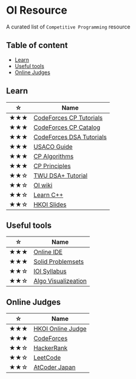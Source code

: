 # OI Resource
A curated list of `Competitive Programming` resource

## Table of content
- [Learn](#Learn)
- [Useful tools](#Useful-tools)
- [Online Judges](#Online-Judges)

## Learn
|☆|Name|
|-----|-----|
|★★★|[CodeForces CP Tutorials](https://codeforces.com/blog/entry/57282)
|★★★|[CodeForces CP Catalog](https://codeforces.com/catalog)|
|★★★|[CodeForces DSA Tutorials](https://codeforces.com/blog/entry/13529)|
|★★★|[USACO Guide](https://usaco.guide)|
|★★★|[CP Algorithms](https://cp-algorithms.com)|
|★★★|[CP Principles](https://www.csc.kth.se/~jsannemo/slask/main.pdf)|
|★★☆|[TWU DSA+ Tutorial](https://web.ntnu.edu.tw/~algo/)|
|★★☆|[OI wiki](https://oi-wiki.org)|
|★★☆|[Learn C++](https://www.learncpp.com/)|
|★★☆|[HKOI Slides](https://hkoi.org/en/training-materials/2023/)|

## Useful tools
|☆|Name|
|-----|-----|
|★★★|[Online IDE](https://ide.judge0.com/)|
|★★★|[Solid Problemsets](https://cses.fi/problemset/)|
|★★☆|[IOI Syllabus](https://algo.sk/ioi-syllabus/)|
|★★☆|[Algo Visualizeation](https://visualgo.net/en)|

## Online Judges
|☆|Name|
|-----|-----|
|★★★|[HKOI Online Judge](https://judge.hkoi.org/)|
|★★★|[CodeForces](https://codeforces.com/problemset)|
|★★☆|[HackerRank](https://www.hackerrank.com/dashboard)|
|★★☆|[LeetCode](https://leetcode.com/problemset/)|
|★★☆|[AtCoder Japan](https://atcoder.jp/)|

